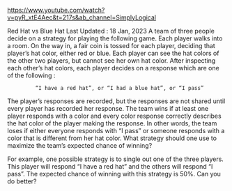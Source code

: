 https://www.youtube.com/watch?v=pyR_xtE4Aec&t=217s&ab_channel=SimplyLogical
 
 
 Red Hat vs Blue Hat
Last Updated : 18 Jan, 2023
A team of three people decide on a strategy for playing the following game. Each player walks into a room. On the way in, a fair coin is tossed for each player, deciding that player’s hat color, either red or blue. Each player can see the hat colors of the other two players, but cannot see her own hat color. After inspecting each other’s hat colors, each player decides on a response which are one of the following :

             “I have a red hat”, or “I had a blue hat”, or “I pass”
The player’s responses are recorded, but the responses are not shared until every player has recorded her response. The team wins if at least one player responds with a color and every color response correctly describes the hat color of the player making the response. In other words, the team loses if either everyone responds with “I pass” or someone responds with a color that is different from her hat color. What strategy should one use to maximize the team’s expected chance of winning?

For example, one possible strategy is to single out one of the three players. This player will respond “I have a red hat” and the others will respond “I pass”. The expected chance of winning with this strategy is 50%. Can you do better?

